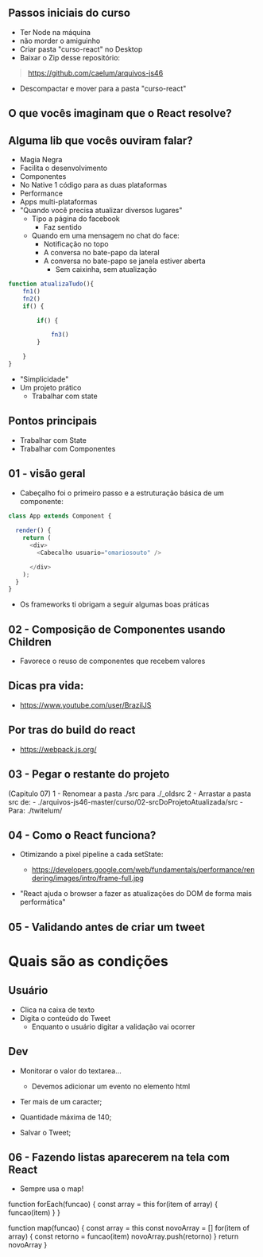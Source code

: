 ## Passos iniciais do curso
- Ter Node na máquina
- não morder o amiguinho
- Criar pasta "curso-react" no Desktop
- Baixar o Zip desse repositório:
> https://github.com/caelum/arquivos-js46
- Descompactar e mover para a pasta
"curso-react"


## O que vocês imaginam que o React resolve?
## Alguma lib que vocês ouviram falar?
- Magia Negra
- Facilita o desenvolvimento
- Componentes
- No Native 1 código para as duas plataformas
- Performance
- Apps multi-plataformas
- "Quando você precisa atualizar diversos lugares"
    - Tipo a página do facebook
        - Faz sentido
    - Quando em uma mensagem no chat do face:
        - Notificação no topo
        - A conversa no bate-papo da lateral
        - A conversa no bate-papo se janela estiver aberta
            - Sem caixinha, sem atualização
```js
function atualizaTudo(){
    fn1()
    fn2()
    if() {

        if() {

            fn3()
        }

    }
}
```
- "Simplicidade"
- Um projeto prático
    - Trabalhar com state

## Pontos principais
- Trabalhar com State
- Trabalhar com Componentes


## 01 - visão geral
- Cabeçalho foi o primeiro passo e a estruturação básica de um componente:
```js
class App extends Component {
  
  render() {
    return (
      <div>
        <Cabecalho usuario="omariosouto" />

      </div>
    );
  }
}
```
- Os frameworks ti obrigam a seguir algumas boas práticas

## 02 - Composição de Componentes usando Children
- Favorece o reuso de componentes que recebem valores


## Dicas pra vida:
- https://www.youtube.com/user/BrazilJS

## Por tras do build do react
- https://webpack.js.org/



## 03 - Pegar o restante do projeto
(Capitulo 07)
1 - Renomear a pasta ./src para ./_oldsrc
2 - Arrastar a pasta src de:
    - ./arquivos-js46-master/curso/02-srcDoProjetoAtualizada/src
    - Para: ./twitelum/

## 04 - Como o React funciona?
- Otimizando a pixel pipeline a cada setState:
    - https://developers.google.com/web/fundamentals/performance/rendering/images/intro/frame-full.jpg

- "React ajuda o browser a fazer as atualizações do DOM de forma mais performática"

## 05 - Validando antes de criar um tweet
# Quais são as condições

## Usuário
- Clica na caixa de texto
- Digita o conteúdo do Tweet
    - Enquanto o usuário digitar a validação vai ocorrer


## Dev
- Monitorar o valor do textarea...
    - Devemos adicionar um evento no elemento html
- Ter mais de um caracter;
- Quantidade máxima de 140;

- Salvar o Tweet;


## 06 - Fazendo listas aparecerem na tela com React

- Sempre usa o map!

function forEach(funcao) {
    const array = this
    for(item of array) {
        funcao(item)
    }
}

function map(funcao) {
    const array = this
    const novoArray = []
    for(item of array) {
        const retorno = funcao(item)
        novoArray.push(retorno)
    }
    return novoArray
}

